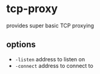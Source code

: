 # tcp-proxy

provides super basic TCP proxying

## options
- `-listen` address to listen on
- `-connect` address to connect to
